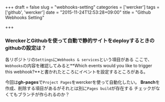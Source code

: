 +++
draft = false
slug = "webhooks-setting"
categories = ['wercker']
tags = ['github', 'wercker']
date = "2015-11-24T12:53:28+09:00"
title = "Github Webhooks Setting"

+++

### WerckerとGithubを使って自動で静的サイトをdeployするときのgithubの設定は？

各リポジトリの``Settings``に``Webhooks & services``という項目がある
ここで、``Webhooks``の内容を確認してみると**Which events would you like to trigger this webhook?**と書かれたところにイベントを設定するところがある。

<!--more-->

今回は**gh-pages**で``Project Pages``をwerckerを使って自動化したい。
**Branch**を作成、削除する項目があるがそれとは別に``Pages build``が存在する
チェックがなくてもブランチが作られるのか？
